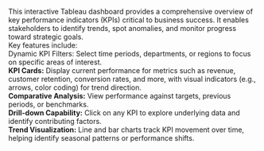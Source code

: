 This interactive Tableau dashboard provides a comprehensive overview of key performance indicators (KPIs) critical to business success. It enables stakeholders to identify trends, spot anomalies, and monitor progress toward strategic goals.<br> Key features include:<br> Dynamic KPI Filters: Select time periods, departments, or regions to focus on specific areas of interest.
<br> <b>
KPI Cards:</b> Display current performance for metrics such as revenue, customer retention, conversion rates, and more, with visual indicators (e.g., arrows, color coding) for trend direction.
<br><b>
Comparative Analysis:</b> View performance against targets, previous periods, or benchmarks.
<br><b>
Drill-down Capability:</b> Click on any KPI to explore underlying data and identify contributing factors.
<br><b>
Trend Visualization:</b> Line and bar charts track KPI movement over time, helping identify seasonal patterns or performance shifts.


